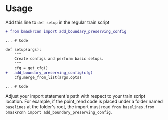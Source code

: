 # Usage

Add this line to `def setup` in the regular train script

```diff
+ from bmaskrcnn import add_boundary_preserving_config

... # Code

def setup(args):
    """
    Create configs and perform basic setups.
    """
    cfg = get_cfg()
+   add_boundary_preserving_config(cfg)
    cfg.merge_from_list(args.opts)

... # Code

```

Adjust your import statement's path with respect to your train script location. For example, if the point_rend code is placed under a folder named `baselines` at the folder's root, the import must read `from baselines.from bmaskrcnn import add_boundary_preserving_config`. 
